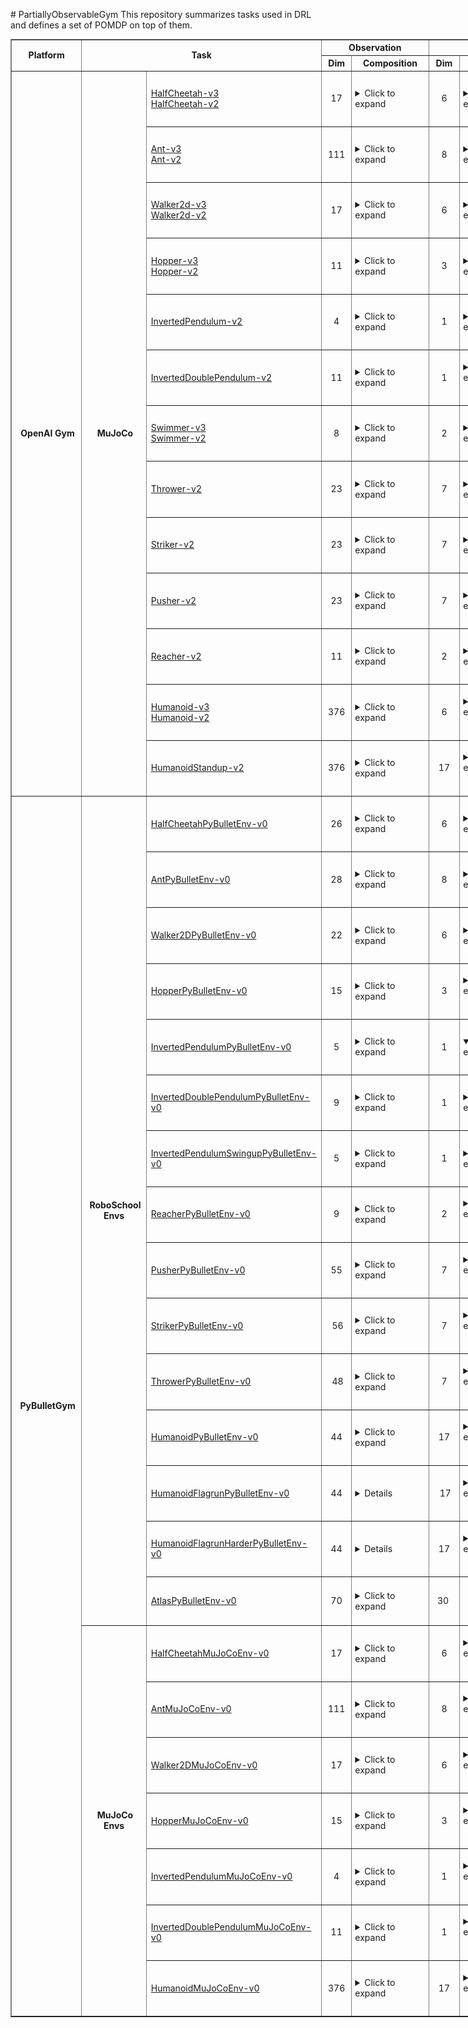 <p># PartiallyObservableGym This repository summarizes tasks used in DRL and defines a set of POMDP on top of them.</p>
<table style="width: 1000px;" border="black" cellspacing="0" cellpadding="0">
<tbody>
<tr style="height: 19px;">
<td style="text-align: center; height: 37px; width: 120px;" rowspan="2"><strong>Platform</strong></td>
<td style="text-align: center; height: 37px; width: 80px;" colspan="2" rowspan="2"><strong>Task</strong></td>
<td style="height: 19px; text-align: center; width: 260px;" colspan="2"><strong>Observation</strong></td>
<td style="height: 19px; text-align: center; width: 259px;" colspan="2"><strong>Action</strong></td>
<td style="height: 37px; text-align: center; width: 69px;" rowspan="2"><strong>Reward</strong></td>
<td style="height: 37px; text-align: center; width: 200px;" colspan="1" rowspan="2"><strong>Image</strong></td>
</tr>
<tr style="height: 18px;">
<td style="height: 18px; text-align: center; width: 60px;"><strong>Dim</strong></td>
<td style="height: 18px; text-align: center; width: 200px;" rowspan="1"><strong>Composition</strong></td>
<td style="height: 18px; text-align: center; width: 60px;"><strong>Dim</strong></td>
<td style="height: 18px; text-align: center; width: 200px;" rowspan="1"><strong>Composition</strong></td>
</tr>
<tr style="height: 62px;">
<td style="height: 978.4px; width: 120px; text-align: center;" rowspan="13">&nbsp;<strong>OpenAI Gym</strong></td>
<td style="height: 978.4px; width: 100px; text-align: center;" rowspan="13">&nbsp;<strong>MuJoCo</strong></td>
<td style="height: 50px; width: 50px;"><a href="https://github.com/openai/gym/blob/master/gym/envs/mujoco/half_cheetah_v3.py" target="_blank" rel="noopener">HalfCheetah-v3</a><br /> <a href="https://github.com/openai/gym/blob/master/gym/envs/mujoco/half_cheetah.py" target="_blank" rel="noopener">HalfCheetah-v2</a></td>
<td style="text-align: center; height: 60px; width: 60px;">17</td>
<td style="height: 60px; padding-left: 5px; width: 200px;"><details><summary>Click to expand</summary>
<ul>
<li>Position: 1-8 (d=8)</li>
<li>Velocity: 9-17 (d=9)</li>
</ul>
</details></td>
<td style="text-align: center; height: 60px; width: 69.5px;">6</td>
<td style="height: 60px; padding-left: 5px; width: 189.5px;"><details><summary>Click to expand</summary></details></td>
<td style="height: 60px; width: 69px;">&nbsp;</td>
<td style="text-align: center; height: 60px; width: 141px;"><img src="images/OpenAIGym/MuJoCo/HalfCheetah-v2.PNG" alt="" width="80" height="80" /></td>
</tr>
<tr style="height: 58.4px;">
<td style="height: 50px; width: 50px;"><a href="https://github.com/openai/gym/blob/master/gym/envs/mujoco/ant_v3.py" target="_blank" rel="noopener">Ant-v3</a><br /><a href="https://github.com/openai/gym/blob/master/gym/envs/mujoco/ant.py" target="_blank" rel="noopener">Ant-v2</a></td>
<td style="text-align: center; height: 60px; width: 60px;">111</td>
<td style="height: 60px; padding-left: 5px; width: 200px;"><details><summary>Click to expand</summary>
<ul>
<li>position: 1-13 (d=13)</li>
<li>velocity: 14-27 (d=14)</li>
<li>cfrc_ext: 28-111 (d=64)</li>
</ul>
</details></td>
<td style="text-align: center; height: 60px; width: 69.5px;">8</td>
<td style="height: 60px; padding-left: 5px; width: 189.5px;"><details><summary>Click to expand</summary></details></td>
<td style="height: 60px; width: 69px;">&nbsp;</td>
<td style="text-align: center; height: 60px; width: 141px;"><img src="images/OpenAIGym/MuJoCo/Ant-v2.PNG" alt="" width="80" height="80" /></td>
</tr>
<tr style="height: 78px;">
<td style="height: 50px; width: 50px;"><a href="https://github.com/openai/gym/blob/master/gym/envs/mujoco/walker2d_v3.py" target="_blank" rel="noopener">Walker2d-v3</a> <br /><a href="https://github.com/openai/gym/blob/master/gym/envs/mujoco/walker2d.py" target="_blank" rel="noopener">Walker2d-v2</a></td>
<td style="text-align: center; height: 60px; width: 60px;">17</td>
<td style="height: 60px; padding-left: 5px; width: 200px;"><details><summary>Click to expand</summary>
<ul>
<li>position: 1-8 (d=8)</li>
<li>velocity: 9-17 (d=9)</li>
</ul>
</details></td>
<td style="text-align: center; height: 60px; width: 69.5px;">6</td>
<td style="height: 60px; padding-left: 5px; width: 189.5px;"><details><summary>Click to expand</summary></details></td>
<td style="height: 60px; width: 69px;">&nbsp;</td>
<td style="text-align: center; height: 60px; width: 141px;"><img src="images/OpenAIGym/MuJoCo/Walker2d-v2.PNG" alt="" width="80" height="80" /></td>
</tr>
<tr style="height: 78px;">
<td style="height: 50px; width: 50px;"><a href="https://github.com/openai/gym/blob/master/gym/envs/mujoco/hopper_v3.py" target="_blank" rel="noopener">Hopper-v3</a><br /> <a href="http://localhost:8888/notebooks/Google%20Drive/git_repos/spinningup-new/spinup/algos/pytorch/lstm_ddpg/Untitled2.ipynb" target="_blank" rel="noopener">Hopper-v2</a></td>
<td style="text-align: center; height: 60px; width: 60px;">11</td>
<td style="height: 60px; padding-left: 5px; width: 200px;"><details><summary>Click to expand</summary>
<ul>
<li>position: 1-5 (d=5)</li>
<li>velocity: 6-11 (d=6)</li>
</ul>
</details></td>
<td style="text-align: center; height: 60px; width: 69.5px;">3</td>
<td style="height: 60px; padding-left: 5px; width: 189.5px;"><details><summary>Click to expand</summary></details></td>
<td style="height: 60px; width: 69px;">&nbsp;</td>
<td style="text-align: center; height: 60px; width: 141px;"><img src="images/OpenAIGym/MuJoCo/Hopper-v2.PNG" alt="" width="80" height="80" /></td>
</tr>
<tr style="height: 78px;">
<td style="height: 50px; width: 50px;"><a href="https://github.com/openai/gym/blob/master/gym/envs/mujoco/inverted_pendulum.py" target="_blank" rel="noopener">InvertedPendulum-v2</a></td>
<td style="text-align: center; height: 60px; width: 60px;">4</td>
<td style="height: 60px; padding-left: 5px; width: 200px;"><details><summary>Click to expand</summary>
<ul>
<li>position: 1-2 (d=2)</li>
<li>velocity: 3-4 (d=2)</li>
</ul>
</details></td>
<td style="text-align: center; height: 60px; width: 69.5px;">1</td>
<td style="height: 60px; padding-left: 5px; width: 189.5px;"><details><summary>Click to expand</summary></details></td>
<td style="height: 60px; width: 69px;">&nbsp;</td>
<td style="text-align: center; height: 60px; width: 141px;"><img src="images/OpenAIGym/MuJoCo/InvertedPendulum-v2.PNG" alt="" width="80" height="80" /></td>
</tr>
<tr style="height: 78px;">
<td style="height: 50px; width: 50px;"><a href="https://github.com/openai/gym/blob/master/gym/envs/mujoco/inverted_double_pendulum.py" target="_blank" rel="noopener">InvertedDoublePendulum-v2</a></td>
<td style="text-align: center; height: 60px; width: 60px;">11</td>
<td style="height: 60px; padding-left: 5px; width: 200px;"><details><summary>Click to expand</summary>
<ul>
<li>cart position: 1</li>
<li>link angles sin: 2-3</li>
<li>link angles cos: 4-5</li>
<li>link velocity: 6-8 (d=3)</li>
<li>qfrc_constraint: 9-11 (d=3)</li>
</ul>
</details></td>
<td style="text-align: center; height: 60px; width: 69.5px;">1</td>
<td style="height: 60px; padding-left: 5px; width: 189.5px;"><details><summary>Click to expand</summary></details>&nbsp;</td>
<td style="height: 60px; width: 69px;">&nbsp;</td>
<td style="text-align: center; height: 60px; width: 141px;"><img src="images/OpenAIGym/MuJoCo/InvertedDoublePendulum-v2.PNG" alt="" width="80" height="80" /></td>
</tr>
<tr style="height: 78px;">
<td style="height: 50px; width: 50px;"><a href="https://github.com/openai/gym/blob/master/gym/envs/mujoco/swimmer_v3.py" target="_blank" rel="noopener">Swimmer-v3</a> <br /><a href="https://github.com/openai/gym/blob/master/gym/envs/mujoco/walker2d.py" target="_blank" rel="noopener">Swimmer-v2</a></td>
<td style="text-align: center; height: 60px; width: 60px;">8</td>
<td style="height: 60px; padding-left: 5px; width: 200px;"><details><summary>Click to expand</summary>
<ul>
<li>position: 1-3 (d=3)</li>
<li>velocity: 4-8 (d=5)</li>
</ul>
</details></td>
<td style="text-align: center; height: 60px; width: 69.5px;">2</td>
<td style="height: 60px; padding-left: 5px; width: 189.5px;"><details><summary>Click to expand</summary></details></td>
<td style="height: 60px; width: 69px;">&nbsp;</td>
<td style="text-align: center; height: 60px; width: 141px;"><img src="images/OpenAIGym/MuJoCo/Swimmer-v2.PNG" alt="" width="80" height="80" /></td>
</tr>
<tr style="height: 78px;">
<td style="height: 50px; width: 50px;"><a href="https://github.com/openai/gym/blob/master/gym/envs/mujoco/thrower.py" target="_blank" rel="noopener">Thrower-v2</a></td>
<td style="text-align: center; height: 60px; width: 60px;">23</td>
<td style="height: 60px; padding-left: 5px; width: 200px;"><details><summary>Click to expand</summary>
<ul>
<li>position: 1-7 (d=7)</li>
<li>velocity: 8-14 (d=7)</li>
<li>get_body_com("r_wrist_roll_link"): 15-17 (d=3)</li>
<li>get_body_com("ball"): 18-20 (d=3)</li>
<li>get_body_com("goal"): 21-23 (d=3)</li>
</ul>
</details></td>
<td style="text-align: center; height: 60px; width: 69.5px;">7</td>
<td style="height: 60px; padding-left: 5px; width: 189.5px;"><details><summary>Click to expand</summary></details></td>
<td style="height: 60px; width: 69px;">&nbsp;</td>
<td style="text-align: center; height: 60px; width: 141px;"><img src="images/OpenAIGym/MuJoCo/Thrower-v2.PNG" alt="" width="80" height="80" /></td>
</tr>
<tr style="height: 78px;">
<td style="height: 50px; width: 50px;"><a href="https://github.com/openai/gym/blob/master/gym/envs/mujoco/striker.py" target="_blank" rel="noopener">Striker-v2</a></td>
<td style="text-align: center; height: 60px; width: 60px;">23</td>
<td style="height: 60px; padding-left: 5px; width: 200px;"><details><summary>Click to expand</summary>
<ul>
<li>position: 1-7 (d=7)</li>
<li>velocity: 8-14 (d=7)</li>
<li>get_body_com("tips_arm"): 15-17 (d=3)</li>
<li>get_body_com("object"): 18-20 (d=3)</li>
<li>get_body_com("goal"): 21-23 (d=3)</li>
</ul>
</details></td>
<td style="text-align: center; height: 60px; width: 69.5px;">7</td>
<td style="height: 60px; padding-left: 5px; width: 189.5px;"><details><summary>Click to expand</summary></details></td>
<td style="height: 60px; width: 69px;">&nbsp;</td>
<td style="text-align: center; height: 60px; width: 141px;"><img src="images/OpenAIGym/MuJoCo/Striker-v2.PNG" alt="" width="80" height="80" /></td>
</tr>
<tr style="height: 78px;">
<td style="height: 50px; width: 50px;"><a href="https://github.com/openai/gym/blob/master/gym/envs/mujoco/pusher.py" target="_blank" rel="noopener">Pusher-v2</a></td>
<td style="text-align: center; height: 60px; width: 60px;">23</td>
<td style="height: 60px; padding-left: 5px; width: 200px;"><details><summary>Click to expand</summary>
<ul>
<li>position: 1-7 (d=7)</li>
<li>velocity: 8-14 (d=7)</li>
<li>get_body_com("tips_arm"): 15-17 (d=3)</li>
<li>get_body_com("object"): 18-20 (d=3)</li>
<li>get_body_com("goal"): 21-23 (d=3)</li>
</ul>
</details></td>
<td style="text-align: center; height: 60px; width: 69.5px;">7</td>
<td style="height: 60px; padding-left: 5px; width: 189.5px;"><details><summary>Click to expand</summary></details></td>
<td style="height: 60px; width: 69px;">&nbsp;</td>
<td style="text-align: center; height: 60px; width: 141px;"><img src="images/OpenAIGym/MuJoCo/Pusher-v2.PNG" alt="" width="80" height="80" /></td>
</tr>
<tr style="height: 78px;">
<td style="height: 50px; width: 50px;"><a href="https://github.com/openai/gym/blob/master/gym/envs/mujoco/reacher.py" target="_blank" rel="noopener">Reacher-v2</a></td>
<td style="text-align: center; height: 60px; width: 60px;">11</td>
<td style="height: 60px; padding-left: 5px; width: 200px;"><details><summary>Click to expand</summary>
<ul>
<li>cos: 1-2 (d=2)</li>
<li>sin: 3-4 (d=2)</li>
<li>position: 5-6 (d=2)</li>
<li>velocity: 7-8 (d=2)</li>
<li>get_body_com("fingertip")-get_body_com("target"): 9-11 (d=3)</li>
</ul>
</details></td>
<td style="text-align: center; height: 60px; width: 69.5px;">2</td>
<td style="height: 60px; padding-left: 5px; width: 189.5px;"><details><summary>Click to expand</summary></details></td>
<td style="height: 60px; width: 69px;">&nbsp;</td>
<td style="text-align: center; height: 60px; width: 141px;"><img src="images/OpenAIGym/MuJoCo/Reacher-v2.PNG" alt="" width="80" height="80" /></td>
</tr>
<tr style="height: 78px;">
<td style="height: 50px; width: 50px;"><a href="https://github.com/openai/gym/blob/master/gym/envs/mujoco/humanoid_v3.py" target="_blank" rel="noopener">Humanoid-v3</a><br /> <a href="https://github.com/openai/gym/blob/master/gym/envs/mujoco/humanoid.py" target="_blank" rel="noopener">Humanoid-v2</a></td>
<td style="text-align: center; height: 60px; width: 60px;">376</td>
<td style="height: 60px; padding-left: 5px; width: 200px;"><details><summary>Click to expand</summary>
<ul>
<li>position: 1-22 (d=22)</li>
<li>velocity: 23-45 (d=23)</li>
<li>com_inertia: 46-185 (d=140)</li>
<li>com_velocity: 186-269 (d=84)</li>
<li>actuator_forces: 270-292 (d=23)</li>
<li>external_contact_forces: 293-376 (d=84)</li>
</ul>
</details></td>
<td style="text-align: center; height: 60px; width: 69.5px;">6</td>
<td style="height: 60px; padding-left: 5px; width: 189.5px;"><details><summary>Click to expand</summary></details>&nbsp;</td>
<td style="height: 60px; width: 69px;">&nbsp;</td>
<td style="text-align: center; height: 60px; width: 141px;"><img src="images/OpenAIGym/MuJoCo/Humanoid-v2.PNG" alt="" width="80" height="80" /></td>
</tr>
<tr style="height: 78px;">
<td style="height: 50px; width: 50px;"><a href="https://github.com/openai/gym/blob/master/gym/envs/mujoco/humanoidstandup.py" target="_blank" rel="noopener">HumanoidStandup-v2</a></td>
<td style="text-align: center; height: 60px; width: 60px;">376</td>
<td style="height: 60px; padding-left: 5px; width: 200px;"><details><summary>Click to expand</summary>
<ul>
<li>position: 1-22 (d=22)</li>
<li>velocity: 23-45 (d=23)</li>
<li>com_inertia: 46-185 (d=140)</li>
<li>com_velocity: 186-269 (d=84)</li>
<li>actuator_forces: 270-292 (d=23)</li>
<li>external_contact_forces: 293-376 (d=84)</li>
</ul>
</details></td>
<td style="text-align: center; height: 60px; width: 69.5px;">17</td>
<td style="height: 60px; padding-left: 5px; width: 189.5px;"><details><summary>Click to expand</summary></details>&nbsp;</td>
<td style="height: 60px; width: 69px;">&nbsp;</td>
<td style="text-align: center; height: 60px; width: 141px;"><img src="images/OpenAIGym/MuJoCo/HumanoidStandup-v2.PNG" alt="" width="80" height="80" /></td>
</tr>
<tr style="height: 78px;">
<td style="height: 1716px; width: 120px; text-align: center;" rowspan="22">&nbsp;<strong>PyBulletGym</strong></td>
<td style="height: 1170px; width: 100px; text-align: center;" rowspan="15">&nbsp;<strong>RoboSchool Envs</strong></td>
<td style="height: 50px; width: 50px;"><a href="https://github.com/benelot/pybullet-gym/blob/master/pybulletgym/envs/roboschool/robots/locomotors/walker_base.py" target="_blank" rel="noopener">HalfCheetahPyBulletEnv-v0</a></td>
<td style="text-align: center; height: 60px; width: 60px;">26</td>
<td style="height: 60px; padding-left: 5px; width: 200px;"><details><summary>Click to expand</summary>
<ul>
<li>more: (d=8)
<ul>
<li>distance at z: 1</li>
<li>angle_to_target sin: 2</li>
<li>angle_to_target cos: 3</li>
<li>velocity x: 4</li>
<li>velocity y: 5</li>
<li>velocity z: 6</li>
<li>roll: 7</li>
<li>pitch: 8</li>
</ul>
</li>
<li>position: 9-20 (d=12)</li>
<li>feet contact: 21-26 (d=6)</li>
</ul>
</details></td>
<td style="text-align: center; height: 60px; width: 69.5px;">6</td>
<td style="height: 60px; padding-left: 5px; width: 189.5px;"><details><summary>Click to expand</summary></details></td>
<td style="height: 60px; width: 69px;">&nbsp;</td>
<td style="text-align: center; height: 60px; width: 141px;"><img src="images/PyBulletGym/RoboSchool/HalfCheetahPyBulletEnv-v0.PNG" alt="" width="80" height="80" /></td>
</tr>
<tr style="height: 78px;">
<td style="height: 50px; width: 50px;"><a href="http://localhost:8888/notebooks/Google%20Drive/git_repos/spinningup-new/spinup/algos/pytorch/lstm_ddpg/Untitled2.ipynb" target="_blank" rel="noopener">AntPyBulletEnv-v0</a></td>
<td style="text-align: center; height: 60px; width: 60px;">28</td>
<td style="height: 60px; padding-left: 5px; width: 200px;"><details><summary>Click to expand</summary>
<ul>
<li>more: (d=8)
<ul>
<li>distance at z: 1</li>
<li>angle_to_target sin: 2</li>
<li>angle_to_target cos: 3</li>
<li>velocity x: 4</li>
<li>velocity y: 5</li>
<li>velocity z: 6</li>
<li>roll: 7</li>
<li>pitch: 8</li>
</ul>
</li>
<li>position: 9-24 (d=16)</li>
<li>feet contact: 25-28 (d=4)</li>
</ul>
</details></td>
<td style="text-align: center; height: 60px; width: 69.5px;">8</td>
<td style="height: 60px; padding-left: 5px; width: 189.5px;"><details><summary>Click to expand</summary></details></td>
<td style="height: 60px; width: 69px;">&nbsp;</td>
<td style="text-align: center; height: 60px; width: 141px;"><img src="images/PyBulletGym/RoboSchool/AntPyBulletEnv-v0.PNG" alt="" width="80" height="80" /></td>
</tr>
<tr style="height: 78px;">
<td style="height: 50px; width: 50px;"><a href="http://localhost:8888/notebooks/Google%20Drive/git_repos/spinningup-new/spinup/algos/pytorch/lstm_ddpg/Untitled2.ipynb" target="_blank" rel="noopener">Walker2DPyBulletEnv-v0</a></td>
<td style="text-align: center; height: 60px; width: 60px;">22</td>
<td style="height: 60px; padding-left: 5px; width: 200px;"><details><summary>Click to expand</summary>
<ul>
<li>&nbsp;more: (d=8)
<ul>
<li>distance at z: 1</li>
<li>angle_to_target sin: 2</li>
<li>angle_to_target cos: 3</li>
<li>velocity x: 4</li>
<li>velocity y: 5</li>
<li>velocity z: 6</li>
<li>roll: 7</li>
<li>pitch: 8</li>
</ul>
</li>
<li>position: 9-20 (d=12)</li>
<li>feet contact: 21-22 (d=2)</li>
</ul>
</details></td>
<td style="text-align: center; height: 60px; width: 69.5px;">6</td>
<td style="height: 60px; padding-left: 5px; width: 189.5px;"><details><summary>Click to expand</summary></details></td>
<td style="height: 60px; width: 69px;">&nbsp;</td>
<td style="text-align: center; height: 60px; width: 141px;"><img src="images/PyBulletGym/RoboSchool/Walker2DPyBulletEnv-v0.PNG" alt="" width="80" height="80" /></td>
</tr>
<tr style="height: 78px;">
<td style="height: 50px; width: 50px;"><a href="http://localhost:8888/notebooks/Google%20Drive/git_repos/spinningup-new/spinup/algos/pytorch/lstm_ddpg/Untitled2.ipynb" target="_blank" rel="noopener">HopperPyBulletEnv-v0</a></td>
<td style="text-align: center; height: 60px; width: 60px;">15</td>
<td style="height: 60px; padding-left: 5px; width: 200px;"><details><summary>Click to expand</summary>
<ul>
<li>more: (d=8)
<ul>
<li>distance at z: 1</li>
<li>angle_to_target sin: 2</li>
<li>angle_to_target cos: 3</li>
<li>velocity x: 4</li>
<li>velocity y: 5</li>
<li>velocity z: 6</li>
<li>roll: 7</li>
<li>pitch: 8</li>
</ul>
</li>
<li>position: 9-14 (d=6)</li>
<li>feet contact: 15 (d=1)</li>
</ul>
</details></td>
<td style="text-align: center; height: 60px; width: 69.5px;">3</td>
<td style="height: 60px; padding-left: 5px; width: 189.5px;"><details><summary>Click to expand</summary></details>&nbsp;</td>
<td style="height: 60px; width: 69px;">&nbsp;</td>
<td style="text-align: center; height: 60px; width: 141px;"><img src="images/PyBulletGym/RoboSchool/HopperPyBulletEnv-v0.PNG" alt="" width="80" height="80" /></td>
</tr>
<tr style="height: 78px;">
<td style="height: 50px; width: 50px;"><a href="https://github.com/benelot/pybullet-gym/blob/master/pybulletgym/envs/roboschool/robots/pendula/interted_pendulum.py" target="_blank" rel="noopener">InvertedPendulumPyBulletEnv-v0</a></td>
<td style="text-align: center; height: 60px; width: 60px;">5</td>
<td style="height: 60px; padding-left: 5px; width: 200px;"><details><summary>Click to expand</summary>
<ul>
<li>slider x: 1</li>
<li>slider velocity x: 2</li>
<li>cos: 3</li>
<li>sin: 4</li>
<li>theta_dot: 5</li>
</ul>
</details></td>
<td style="text-align: center; height: 60px; width: 69.5px;">1</td>
<td style="height: 60px; padding-left: 5px; width: 189.5px;"><details open=""><summary>Click to expand</summary></details></td>
<td style="height: 60px; width: 69px;">&nbsp;</td>
<td style="text-align: center; height: 60px; width: 141px;"><img src="images/PyBulletGym/RoboSchool/InvertedPendulumPyBulletEnv-v0.PNG" alt="" width="80" height="80" /></td>
</tr>
<tr style="height: 78px;">
<td style="height: 50px; width: 50px;"><a href="https://github.com/benelot/pybullet-gym/blob/master/pybulletgym/envs/roboschool/robots/pendula/inverted_double_pendulum.py" target="_blank" rel="noopener">InvertedDoublePendulumPyBulletEnv-v0</a></td>
<td style="text-align: center; height: 60px; width: 60px;">9</td>
<td style="height: 60px; padding-left: 5px; width: 200px;"><details><summary>Click to expand</summary>
<ul>
<li>slider x: 1</li>
<li>slider velocity x: 2</li>
<li>pole2 x: 3</li>
<li>j1 cos: 4</li>
<li>j1 sin: 5</li>
<li>j1 dot: 6</li>
<li>j2 cos: 7</li>
<li>j2 sin: 8</li>
<li>j2 dot: 9</li>
</ul>
</details></td>
<td style="text-align: center; height: 60px; width: 69.5px;">1</td>
<td style="height: 60px; padding-left: 5px; width: 189.5px;"><details><summary>Click to expand</summary></details></td>
<td style="height: 60px; width: 69px;">&nbsp;</td>
<td style="text-align: center; height: 60px; width: 141px;"><img src="images/PyBulletGym/RoboSchool/InvertedDoublePendulumPyBulletEnv-v0.PNG" alt="" width="80" height="80" /></td>
</tr>
<tr style="height: 78px;">
<td style="height: 50px; width: 50px;"><a href="https://github.com/benelot/pybullet-gym/blob/master/pybulletgym/envs/roboschool/robots/pendula/inverted_double_pendulum.py" target="_blank" rel="noopener">InvertedPendulumSwingupPyBulletEnv-v0</a></td>
<td style="text-align: center; height: 60px; width: 60px;">5</td>
<td style="height: 60px; padding-left: 5px; width: 200px;"><details><summary>Click to expand</summary>
<ul>
<li>slider x: 1</li>
<li>slider velocity x: 2</li>
<li>cos: 3</li>
<li>sin: 4</li>
<li>theta_dot: 5</li>
</ul>
</details></td>
<td style="text-align: center; height: 60px; width: 69.5px;">1</td>
<td style="height: 60px; padding-left: 5px; width: 189.5px;"><details><summary>Click to expand</summary></details></td>
<td style="height: 60px; width: 69px;">&nbsp;</td>
<td style="text-align: center; height: 60px; width: 141px;"><img src="images/PyBulletGym/RoboSchool/InvertedPendulumSwingupPyBulletEnv-v0.PNG" alt="" width="80" height="80" /></td>
</tr>
<tr style="height: 78px;">
<td style="height: 50px; width: 50px;"><a href="https://github.com/benelot/pybullet-gym/blob/master/pybulletgym/envs/roboschool/robots/manipulators/reacher.py" target="_blank" rel="noopener">ReacherPyBulletEnv-v0</a></td>
<td style="text-align: center; height: 60px; width: 60px;">9</td>
<td style="height: 60px; padding-left: 5px; width: 200px;"><details><summary>Click to expand</summary>
<ul>
<li>target x: 1</li>
<li>target y: 2</li>
<li>to_target_vec 1: 3</li>
<li>to_target_vec 2: 4</li>
<li>central_joint cos: 5</li>
<li>central_joint sin: 6</li>
<li>central_joint dot: 7</li>
<li>elbow_joint gamma: 8</li>
<li>elbow_joint gamma dot: 9</li>
</ul>
</details></td>
<td style="text-align: center; height: 60px; width: 69.5px;">2</td>
<td style="height: 60px; padding-left: 5px; width: 189.5px;"><details><summary>Click to expand</summary></details>&nbsp;</td>
<td style="height: 60px; width: 69px;">&nbsp;</td>
<td style="text-align: center; height: 60px; width: 141px;"><img src="images/PyBulletGym/RoboSchool/ReacherPyBulletEnv-v0.PNG" alt="" width="80" height="80" /></td>
</tr>
<tr style="height: 78px;">
<td style="height: 50px; width: 50px;"><a href="https://github.com/benelot/pybullet-gym/blob/master/pybulletgym/envs/roboschool/robots/manipulators/pusher.py">PusherPyBulletEnv-v0</a></td>
<td style="text-align: center; height: 60px; width: 60px;">55</td>
<td style="height: 60px; padding-left: 5px; width: 200px;"><details><summary>Click to expand</summary>
<ul>
<li>Position: (d=22)</li>
<li>Velocity: (d=22)</li>
<li>target_pos - object_pos: (d=2)</li>
<li>fingertip.pose().xyz(): (d=3)</li>
<li>object.pose().xyz(): (d=3)</li>
<li>target.pose().xyz(): (d=3)</li>
</ul>
</details></td>
<td style="text-align: center; height: 60px; width: 69.5px;">7</td>
<td style="height: 60px; padding-left: 5px; width: 189.5px;"><details><summary>Click to expand</summary></details>&nbsp;</td>
<td style="height: 60px; width: 69px;">&nbsp;</td>
<td style="text-align: center; height: 60px; width: 141px;"><img src="images/PyBulletGym/RoboSchool/PusherPyBulletEnv-v0.PNG" alt="" width="80" height="80" /></td>
</tr>
<tr style="height: 78px;">
<td style="height: 50px; width: 50px;"><a href="https://github.com/benelot/pybullet-gym/blob/master/pybulletgym/envs/roboschool/robots/manipulators/striker.py">StrikerPyBulletEnv-v0</a></td>
<td style="text-align: center; height: 60px; width: 60px;">&nbsp;56</td>
<td style="height: 60px; padding-left: 5px; width: 200px;"><details><summary>Click to expand</summary>
<ul>
<li>Position: (d=22)</li>
<li>Velocity: (d=22)</li>
<li>target_pos - object_pos: (d=3)</li>
<li>fingertip.pose().xyz(): (d=3)</li>
<li>object.pose().xyz(): (d=3)</li>
<li>target.pose().xyz(): (d=3)</li>
</ul>
</details></td>
<td style="text-align: center; height: 60px; width: 69.5px;">7</td>
<td style="height: 60px; padding-left: 5px; width: 189.5px;"><details><summary>Click to expand</summary></details>&nbsp;</td>
<td style="height: 60px; width: 69px;">&nbsp;</td>
<td style="text-align: center; height: 60px; width: 141px;"><img src="images/PyBulletGym/RoboSchool/StrikerPyBulletEnv-v0.PNG" alt="" width="80" height="80" /></td>
</tr>
<tr style="height: 78px;">
<td style="height: 50px; width: 50px;"><a href="https://github.com/benelot/pybullet-gym/blob/master/pybulletgym/envs/roboschool/robots/manipulators/thrower.py">ThrowerPyBulletEnv-v0</a></td>
<td style="text-align: center; height: 60px; width: 60px;">&nbsp;48</td>
<td style="height: 60px; padding-left: 5px; width: 200px;"><details><summary>Click to expand</summary>
<ul>
<li>Position: (d=18)</li>
<li>Velocity: (d=18)</li>
<li>target_pos - object_pos: (d=3)</li>
<li>fingertip.pose().xyz(): (d=3)</li>
<li>object.pose().xyz(): (d=3)</li>
<li>target.pose().xyz(): (d=3)</li>
</ul>
</details></td>
<td style="text-align: center; height: 60px; width: 69.5px;">7</td>
<td style="height: 60px; padding-left: 5px; width: 189.5px;"><details><summary>Click to expand</summary></details>&nbsp;</td>
<td style="height: 60px; width: 69px;">&nbsp;</td>
<td style="text-align: center; height: 60px; width: 141px;"><img src="images/PyBulletGym/RoboSchool/ThrowerPyBulletEnv-v0.PNG" alt="" width="80" height="80" /></td>
</tr>
<tr style="height: 78px;">
<td style="height: 50px; width: 50px;"><a href="https://github.com/benelot/pybullet-gym/blob/master/pybulletgym/envs/roboschool/robots/locomotors/humanoid.py">HumanoidPyBulletEnv-v0</a></td>
<td style="text-align: center; height: 60px; width: 60px;">44</td>
<td style="height: 60px; padding-left: 5px; width: 200px;"><details><summary>Click to expand</summary>
<ul>
<li>more: (d=8)
<ul>
<li>distance at z: 1</li>
<li>angle_to_target sin: 2</li>
<li>angle_to_target cos: 3</li>
<li>velocity x: 4</li>
<li>velocity y: 5</li>
<li>velocity z: 6</li>
<li>roll: 7</li>
<li>pitch: 8</li>
</ul>
</li>
<li>position: 9-42 (d=34)</li>
<li>feet contact: 43-44 (d=2)</li>
</ul>
</details></td>
<td style="text-align: center; height: 60px; width: 69.5px;">17</td>
<td style="height: 60px; padding-left: 5px; width: 189.5px;"><details><summary>Click to expand</summary></details>&nbsp;</td>
<td style="height: 60px; width: 69px;">&nbsp;</td>
<td style="text-align: center; height: 60px; width: 141px;"><img src="images/PyBulletGym/RoboSchool/HumanoidPyBulletEnv-v0.PNG" alt="" width="80" height="80" /></td>
</tr>
<tr style="height: 78px;">
<td style="height: 50px; width: 50px;"><a href="https://github.com/benelot/pybullet-gym/blob/master/pybulletgym/envs/roboschool/robots/locomotors/humanoid_flagrun.py">HumanoidFlagrunPyBulletEnv-v0</a></td>
<td style="text-align: center; height: 60px; width: 60px;">44</td>
<td style="height: 60px; padding-left: 5px; width: 200px;"><details><details><summary>Click to expand</summary>
<ul>
<li>more: (d=8)
<ul>
<li>distance at z: 1</li>
<li>angle_to_target sin: 2</li>
<li>angle_to_target cos: 3</li>
<li>velocity x: 4</li>
<li>velocity y: 5</li>
<li>velocity z: 6</li>
<li>roll: 7</li>
<li>pitch: 8</li>
</ul>
</li>
<li>position: 9-42 (d=34)</li>
<li>feet contact: 43-44 (d=2)</li>
</ul>
</details></details></td>
<td style="text-align: center; height: 60px; width: 69.5px;">&nbsp;17</td>
<td style="height: 60px; padding-left: 5px; width: 189.5px;"><details><summary>Click to expand</summary></details>&nbsp;</td>
<td style="height: 60px; width: 69px;">&nbsp;</td>
<td style="text-align: center; height: 60px; width: 141px;"><img src="images/PyBulletGym/RoboSchool/HumanoidFlagrunPyBulletEnv-v0.PNG" alt="" width="80" height="80" /></td>
</tr>
<tr style="height: 78px;">
<td style="height: 50px; width: 50px;"><a href="https://github.com/benelot/pybullet-gym/blob/master/pybulletgym/envs/roboschool/robots/locomotors/humanoid_flagrun.py">HumanoidFlagrunHarderPyBulletEnv-v0</a></td>
<td style="text-align: center; height: 60px; width: 60px;">44</td>
<td style="height: 60px; padding-left: 5px; width: 200px;"><details><details><summary>Click to expand</summary>
<ul>
<li>more: (d=8)
<ul>
<li>distance at z: 1</li>
<li>angle_to_target sin: 2</li>
<li>angle_to_target cos: 3</li>
<li>velocity x: 4</li>
<li>velocity y: 5</li>
<li>velocity z: 6</li>
<li>roll: 7</li>
<li>pitch: 8</li>
</ul>
</li>
<li>position: 9-42 (d=34)</li>
<li>feet contact: 43-44 (d=2)</li>
</ul>
</details></details></td>
<td style="text-align: center; height: 60px; width: 69.5px;">17</td>
<td style="height: 60px; padding-left: 5px; width: 189.5px;"><details><summary>Click to expand</summary></details>&nbsp;</td>
<td style="height: 60px; width: 69px;">&nbsp;</td>
<td style="text-align: center; height: 60px; width: 141px;"><img src="images/PyBulletGym/RoboSchool/HumanoidFlagrunHarderPyBulletEnv-v0.PNG" alt="" width="80" height="80" /></td>
</tr>
<tr style="height: 78px;">
<td style="height: 50px; width: 50px;"><a href="https://github.com/benelot/pybullet-gym/blob/master/pybulletgym/envs/roboschool/robots/locomotors/atlas.py">AtlasPyBulletEnv-v0</a></td>
<td style="text-align: center; height: 60px; width: 60px;">70</td>
<td style="height: 60px; padding-left: 5px; width: 200px;"><details><summary>Click to expand</summary>
<ul>
<li>more: (d=8)
<ul>
<li>distance at z: 1</li>
<li>angle_to_target sin: 2</li>
<li>angle_to_target cos: 3</li>
<li>velocity x: 4</li>
<li>velocity y: 5</li>
<li>velocity z: 6</li>
<li>roll: 7</li>
<li>pitch: 8</li>
</ul>
</li>
<li>position: 9-68 (d=60)</li>
<li>feet contact: 69-70 (d=2)</li>
</ul>
</details></td>
<td style="text-align: center; height: 60px; width: 69.5px;">30&nbsp;</td>
<td style="height: 60px; padding-left: 5px; width: 189.5px;">&nbsp;</td>
<td style="height: 60px; width: 69px;">&nbsp;</td>
<td style="text-align: center; height: 60px; width: 141px;">&nbsp;</td>
</tr>
<tr style="height: 78px;">
<td style="text-align: center; height: 546px; width: 100px;" rowspan="7">&nbsp;<strong>MuJoCo Envs</strong></td>
<td style="height: 50px; width: 50px;"><a href="https://github.com/benelot/pybullet-gym/blob/master/pybulletgym/envs/mujoco/robots/locomotors/half_cheetah.py" target="_blank" rel="noopener">HalfCheetahMuJoCoEnv-v0</a>&nbsp;</td>
<td style="text-align: center; height: 60px; width: 60px;">17</td>
<td style="height: 60px; padding-left: 5px; width: 200px;"><details><summary>Click to expand</summary>
<ul>
<li>&nbsp;position: 1-8 (d=8)</li>
<li>velocity: 9-17 (d=9)</li>
</ul>
</details></td>
<td style="text-align: center; height: 60px; width: 69.5px;">6</td>
<td style="height: 60px; padding-left: 5px; width: 189.5px;"><details><summary>Click to expand</summary></details>&nbsp;</td>
<td style="height: 60px; width: 69px;">&nbsp;</td>
<td style="text-align: center; height: 60px; width: 141px;"><img src="images/PyBulletGym/MuJoCo/HalfCheetahMuJoCoEnv-v0.PNG" alt="" width="80" height="80" /></td>
</tr>
<tr style="height: 78px;">
<td style="height: 50px; width: 50px;"><a href="https://github.com/benelot/pybullet-gym/blob/master/pybulletgym/envs/mujoco/robots/locomotors/ant.py" target="_blank" rel="noopener">AntMuJoCoEnv-v0</a>&nbsp;</td>
<td style="text-align: center; height: 60px; width: 60px;">111</td>
<td style="height: 60px; padding-left: 5px; width: 200px;"><details><summary>Click to expand</summary>
<ul>
<li>position: 1-13 (d=13)</li>
<li>velocity: 14-27 (d=14)</li>
<li>cfrc_ext: 28-111 (d=64) (The cfrc_ext is set to zeros in PyBulletGym.) (The cfrc_ext are the external forces (force x,y,z and torque x,y,z) applied to each of the links at the center of mass. For the Ant, this is 14*6: the ground link, the torso link, and 12 links for all legs (3 links for each leg))</li>
</ul>
</details></td>
<td style="text-align: center; height: 60px; width: 69.5px;">8</td>
<td style="height: 60px; padding-left: 5px; width: 189.5px;"><details><summary>Click to expand</summary></details>&nbsp;</td>
<td style="height: 60px; width: 69px;">&nbsp;</td>
<td style="text-align: center; height: 60px; width: 141px;"><img src="images/PyBulletGym/MuJoCo/AntMuJoCoEnv-v0.PNG" alt="" width="80" height="80" /></td>
</tr>
<tr style="height: 78px;">
<td style="height: 50px; width: 50px;"><a href="https://github.com/benelot/pybullet-gym/blob/master/pybulletgym/envs/mujoco/robots/locomotors/walker2d.py" target="_blank" rel="noopener">Walker2DMuJoCoEnv-v0</a></td>
<td style="text-align: center; height: 60px; width: 60px;">17</td>
<td style="height: 60px; padding-left: 5px; width: 200px;"><details><summary>Click to expand</summary>
<ul>
<li>position: 1-8 (d=8)</li>
<li>velocity: 9-17 (d=9)</li>
</ul>
</details></td>
<td style="text-align: center; height: 60px; width: 69.5px;">6</td>
<td style="height: 60px; padding-left: 5px; width: 189.5px;"><details><summary>Click to expand</summary></details>&nbsp;</td>
<td style="height: 60px; width: 69px;">&nbsp;</td>
<td style="text-align: center; height: 60px; width: 141px;"><img src="images/PyBulletGym/MuJoCo/Walker2DMuJoCoEnv-v0.PNG" alt="" width="80" height="80" /></td>
</tr>
<tr style="height: 78px;">
<td style="height: 50px; width: 50px;"><a href="https://github.com/benelot/pybullet-gym/blob/master/pybulletgym/envs/mujoco/robots/locomotors/hopper.py" target="_blank" rel="noopener">HopperMuJoCoEnv-v0</a></td>
<td style="text-align: center; height: 60px; width: 60px;">15</td>
<td style="height: 60px; padding-left: 5px; width: 200px;"><details><summary>Click to expand</summary>
<ul>
<li>position: 1-7 (d=7)</li>
<li>velocity: 8-15 (d=8)</li>
</ul>
</details></td>
<td style="text-align: center; height: 60px; width: 69.5px;">3</td>
<td style="height: 60px; padding-left: 5px; width: 189.5px;"><details><summary>Click to expand</summary></details>&nbsp;</td>
<td style="height: 60px; width: 69px;">&nbsp;</td>
<td style="text-align: center; height: 60px; width: 141px;"><img src="images/PyBulletGym/MuJoCo/HopperMuJoCoEnv-v0.PNG" alt="" width="80" height="80" /></td>
</tr>
<tr style="height: 78px;">
<td style="height: 50px; width: 50px;"><a href="https://github.com/benelot/pybullet-gym/blob/master/pybulletgym/envs/mujoco/robots/pendula/inverted_pendulum.py" target="_blank" rel="noopener">InvertedPendulumMuJoCoEnv-v0</a></td>
<td style="text-align: center; height: 60px; width: 60px;">4</td>
<td style="height: 60px; padding-left: 5px; width: 200px;"><details><summary>Click to expand</summary>
<ul>
<li>position: 1-3 (d=3)</li>
<li>velocity: 4 (d=1)</li>
</ul>
</details></td>
<td style="text-align: center; height: 60px; width: 69.5px;">1</td>
<td style="height: 60px; padding-left: 5px; width: 189.5px;"><details><summary>Click to expand</summary></details>&nbsp;</td>
<td style="height: 60px; width: 69px;">&nbsp;</td>
<td style="text-align: center; height: 60px; width: 141px;"><img src="images/PyBulletGym/MuJoCo/InvertedPendulumMuJoCoEnv-v0.PNG" alt="" width="80" height="80" /></td>
</tr>
<tr style="height: 78px;">
<td style="height: 50px; width: 50px;"><a href="https://github.com/benelot/pybullet-gym/blob/master/pybulletgym/envs/mujoco/robots/pendula/inverted_double_pendulum.py" target="_blank" rel="noopener">InvertedDoublePendulumMuJoCoEnv-v0</a></td>
<td style="text-align: center; height: 60px; width: 60px;">11</td>
<td style="height: 60px; padding-left: 5px; width: 200px;"><details><summary>Click to expand</summary>
<ul>
<li>cart position: 1</li>
<li>link angles sin: 2-3</li>
<li>link angles cos: 4-5</li>
<li>link velocity: 6-8</li>
<li>qfrc_constraint: 9-11</li>
</ul>
</details></td>
<td style="text-align: center; height: 60px; width: 69.5px;">1</td>
<td style="height: 60px; padding-left: 5px; width: 189.5px;"><details><summary>Click to expand</summary></details>&nbsp;</td>
<td style="height: 60px; width: 69px;">&nbsp;</td>
<td style="text-align: center; height: 60px; width: 141px;"><img src="images/PyBulletGym/MuJoCo/InvertedDoublePendulumMuJoCoEnv-v0.PNG" alt="" width="80" height="80" /></td>
</tr>
<tr style="height: 78px;">
<td style="height: 50px; width: 50px;"><a href="https://github.com/benelot/pybullet-gym/blob/master/pybulletgym/envs/mujoco/robots/locomotors/humanoid.py">HumanoidMuJoCoEnv-v0</a></td>
<td style="text-align: center; height: 60px; width: 60px;">376</td>
<td style="height: 60px; padding-left: 5px; width: 200px;"><details><summary>Click to expand</summary>
<ul>
<li>position: 1-22 (d=22)</li>
<li>velocity: 23-45 (d=23)</li>
<li>com_inertia: 46-185 (d=140)</li>
<li>com_velocity: 186-269 (d=84)</li>
<li>actuator_forces: 270-292 (d=23)</li>
<li>external_contact_forces: 293-376 (d=84)</li>
</ul>
</details></td>
<td style="text-align: center; height: 60px; width: 69.5px;">17</td>
<td style="height: 60px; padding-left: 5px; width: 189.5px;"><details><summary>Click to expand</summary></details>&nbsp;</td>
<td style="height: 60px; width: 69px;">&nbsp;</td>
<td style="text-align: center; height: 60px; width: 141px;"><img src="images/PyBulletGym/MuJoCo/HumanoidMuJoCoEnv-v0.PNG" alt="" width="80" height="80" /></td>
</tr>
</tbody>
</table>